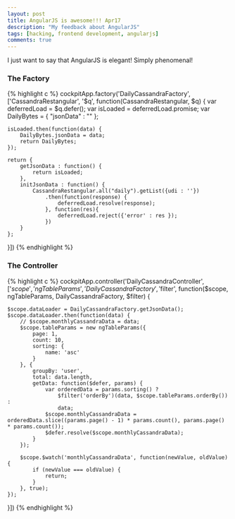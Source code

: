 ```yaml
---
layout: post
title: AngularJS is awesome!!! Apr17
description: "My feedback about AngularJS"
tags: [hacking, frontend development, angularjs]
comments: true
---
```


I just want to say that AngularJS is elegant! Simply phenomenal!


### The Factory

{% highlight c %}
cockpitApp.factory('DailyCassandraFactory', ['CassandraRestangular', '$q', function(CassandraRestangular, $q) {
    var deferredLoad = $q.defer();
    var isLoaded = deferredLoad.promise;
    var DailyBytes = { "jsonData" : "" };

    isLoaded.then(function(data) {
        DailyBytes.jsonData = data;
        return DailyBytes;
    });

    return {
        getJsonData : function() {
            return isLoaded;
        },
        initJsonData : function() {
            CassandraRestangular.all("daily").getList({udi : ''})
                .then(function(response) {
                    deferredLoad.resolve(response);
                }, function(res){
                    deferredLoad.reject({'error' : res });
                })
        }
    };
}])
{% endhighlight %}


### The Controller

{% highlight c %}
cockpitApp.controller('DailyCassandraController', ['$scope', 'ngTableParams', 'DailyCassandraFactory', '$filter', function($scope, ngTableParams, DailyCassandraFactory, $filter) {

    $scope.dataLoader = DailyCassandraFactory.getJsonData();
    $scope.dataLoader.then(function(data) {
        // $scope.monthlyCassandraData = data;
        $scope.tableParams = new ngTableParams({
            page: 1,
            count: 10,
            sorting: {
                name: 'asc'
            }
        }, {
            groupBy: 'user',
            total: data.length,
            getData: function($defer, params) {
                var orderedData = params.sorting() ?
                    $filter('orderBy')(data, $scope.tableParams.orderBy()) :
                    data;
                $scope.monthlyCassandraData = orderedData.slice((params.page() - 1) * params.count(), params.page() * params.count());
                $defer.resolve($scope.monthlyCassandraData);
            }
        });

        $scope.$watch('monthlyCassandraData', function(newValue, oldValue) {
            if (newValue === oldValue) {
                return;
            }
        }, true);
    });
}])
{% endhighlight %}
